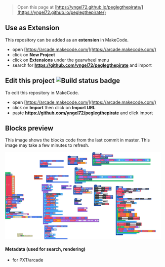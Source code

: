  


> Open this page at [https://yngel72.github.io/peglegthepirate/](https://yngel72.github.io/peglegthepirate/)

## Use as Extension

This repository can be added as an **extension** in MakeCode.

* open [https://arcade.makecode.com/](https://arcade.makecode.com/)
* click on **New Project**
* click on **Extensions** under the gearwheel menu
* search for **https://github.com/yngel72/peglegthepirate** and import

## Edit this project ![Build status badge](https://github.com/yngel72/peglegthepirate/workflows/MakeCode/badge.svg)

To edit this repository in MakeCode.

* open [https://arcade.makecode.com/](https://arcade.makecode.com/)
* click on **Import** then click on **Import URL**
* paste **https://github.com/yngel72/peglegthepirate** and click import

## Blocks preview

This image shows the blocks code from the last commit in master.
This image may take a few minutes to refresh.

![A rendered view of the blocks](https://github.com/yngel72/peglegthepirate/raw/master/.github/makecode/blocks.png)

#### Metadata (used for search, rendering)

* for PXT/arcade
<script src="https://makecode.com/gh-pages-embed.js"></script><script>makeCodeRender("{{ site.makecode.home_url }}", "{{ site.github.owner_name }}/{{ site.github.repository_name }}");</script>
